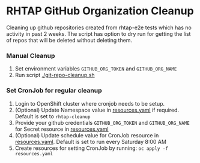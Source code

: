 # RHTAP GitHub Organization Cleanup

Cleaning up github repositories created from rhtap-e2e tests which has no activity in past 2 weeks.
The script has option to dry run for getting the list of repos that will be deleted without deleting them.

### Manual Cleanup

1. Set environment variables `GITHUB_ORG_TOKEN` and `GITHUB_ORG_NAME`
2. Run script [./git-repo-cleanup.sh](./git-repo-cleanup.sh)


### Set CronJob for regular cleanup

1. Login to OpenShift cluster where cronjob needs to be setup.
2. (Optional) Update Namespace value in [resources.yaml](./resources.yaml) if required. Default is set to `rhtap-cleanup`
3. Provide your github credentials `GITHUB_ORG_TOKEN` and `GITHUB_ORG_NAME` for Secret resource in [resources.yaml](./resources.yaml)
4. (Optional) Update schedule value for CronJob resource in [resources.yaml](./resources.yaml). Default is set to run every Saturday 8:00 AM
4. Create resources for setting CronJob by running: `oc apply -f resources.yaml`
